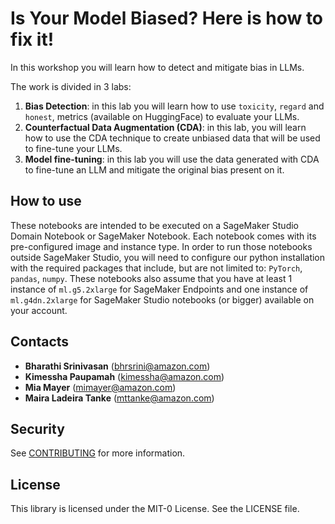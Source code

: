 # Is Your Model Biased? Here is how to fix it!

In this workshop you will learn how to detect and mitigate bias in LLMs.

The work is divided in 3 labs:
1. **Bias Detection**: in this lab you will learn how to use `toxicity`, `regard` and `honest`, metrics (available on HuggingFace) to evaluate your LLMs. 
2. **Counterfactual Data Augmentation (CDA)**: in this lab, you will learn how to use the CDA technique to create unbiased data that will be used to fine-tune your LLMs.
3. **Model fine-tuning**: in this lab you will use the data generated with CDA to fine-tune an LLM and mitigate the original bias present on it.

## How to use
These notebooks are intended to be executed on a SageMaker Studio Domain Notebook or SageMaker Notebook. Each notebook comes with its pre-configured image and instance type. In order to run those notebooks outside SageMaker Studio, you will need to configure our python installation with the required packages that include, but are not limited to: `PyTorch`, `pandas`, `numpy`.
These notebooks also assume that you have at least 1 instance of `ml.g5.2xlarge` for SageMaker Endpoints and one instance of `ml.g4dn.2xlarge` for SageMaker Studio notebooks (or bigger) available on your account.

## Contacts
* **Bharathi Srinivasan** (bhrsrini@amazon.com)
* **Kimessha Paupamah** (kimessha@amazon.com)
* **Mia Mayer** (mimayer@amazon.com)
* **Maira Ladeira Tanke** (mttanke@amazon.com)

## Security

See [CONTRIBUTING](CONTRIBUTING.md#security-issue-notifications) for more information.

## License

This library is licensed under the MIT-0 License. See the LICENSE file.

